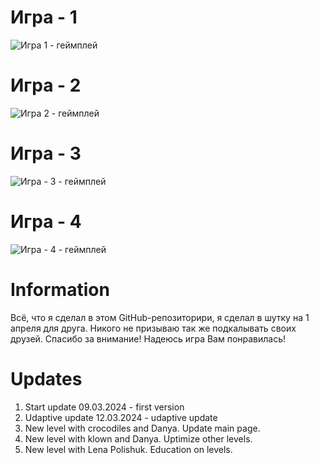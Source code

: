 # Игра - 1
![Игра 1 - геймплей](./img/превью.gif)
# Игра - 2
![Игра 2 - геймплей](./img/превью%202.gif)
# Игра - 3
![Игра - 3 - геймплей](./img/превью%203.gif)
# Игра - 4
![Игра - 4 - геймплей](./img/превью%204.gif)
# Information
Всё, что я сделал в этом GitHub-репозиторири, я сделал в шутку на 1 апреля для друга. Никого не призываю так же подкалывать своих друзей. Спасибо за внимание! Надеюсь игра Вам понравилась!
# Updates
1. Start update 09.03.2024 - first version
2. Udaptive update 12.03.2024 - udaptive update 
3. New level with crocodiles and Danya. Update main page.
4. New level with klown and Danya. Uptimize other levels.
5. New level with Lena Polishuk. Education on levels.

